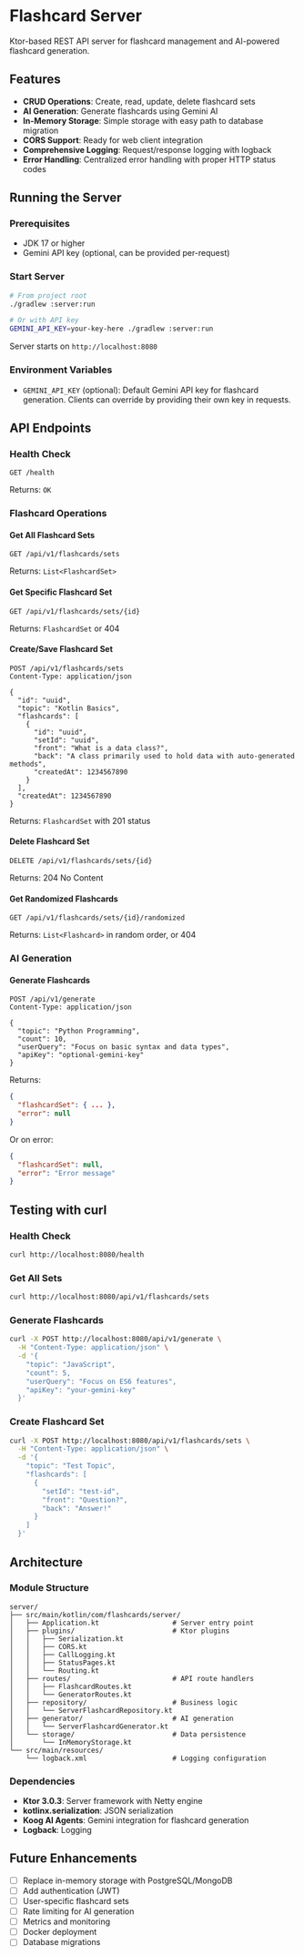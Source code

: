 # Flashcard Server

Ktor-based REST API server for flashcard management and AI-powered flashcard generation.

## Features

- **CRUD Operations**: Create, read, update, delete flashcard sets
- **AI Generation**: Generate flashcards using Gemini AI
- **In-Memory Storage**: Simple storage with easy path to database migration
- **CORS Support**: Ready for web client integration
- **Comprehensive Logging**: Request/response logging with logback
- **Error Handling**: Centralized error handling with proper HTTP status codes

## Running the Server

### Prerequisites
- JDK 17 or higher
- Gemini API key (optional, can be provided per-request)

### Start Server

```bash
# From project root
./gradlew :server:run

# Or with API key
GEMINI_API_KEY=your-key-here ./gradlew :server:run
```

Server starts on `http://localhost:8080`

### Environment Variables

- `GEMINI_API_KEY` (optional): Default Gemini API key for flashcard generation. Clients can override by providing their own key in requests.

## API Endpoints

### Health Check
```
GET /health
```
Returns: `OK`

### Flashcard Operations

#### Get All Flashcard Sets
```
GET /api/v1/flashcards/sets
```
Returns: `List<FlashcardSet>`

#### Get Specific Flashcard Set
```
GET /api/v1/flashcards/sets/{id}
```
Returns: `FlashcardSet` or 404

#### Create/Save Flashcard Set
```
POST /api/v1/flashcards/sets
Content-Type: application/json

{
  "id": "uuid",
  "topic": "Kotlin Basics",
  "flashcards": [
    {
      "id": "uuid",
      "setId": "uuid",
      "front": "What is a data class?",
      "back": "A class primarily used to hold data with auto-generated methods",
      "createdAt": 1234567890
    }
  ],
  "createdAt": 1234567890
}
```
Returns: `FlashcardSet` with 201 status

#### Delete Flashcard Set
```
DELETE /api/v1/flashcards/sets/{id}
```
Returns: 204 No Content

#### Get Randomized Flashcards
```
GET /api/v1/flashcards/sets/{id}/randomized
```
Returns: `List<Flashcard>` in random order, or 404

### AI Generation

#### Generate Flashcards
```
POST /api/v1/generate
Content-Type: application/json

{
  "topic": "Python Programming",
  "count": 10,
  "userQuery": "Focus on basic syntax and data types",
  "apiKey": "optional-gemini-key"
}
```

Returns:
```json
{
  "flashcardSet": { ... },
  "error": null
}
```

Or on error:
```json
{
  "flashcardSet": null,
  "error": "Error message"
}
```

## Testing with curl

### Health Check
```bash
curl http://localhost:8080/health
```

### Get All Sets
```bash
curl http://localhost:8080/api/v1/flashcards/sets
```

### Generate Flashcards
```bash
curl -X POST http://localhost:8080/api/v1/generate \
  -H "Content-Type: application/json" \
  -d '{
    "topic": "JavaScript",
    "count": 5,
    "userQuery": "Focus on ES6 features",
    "apiKey": "your-gemini-key"
  }'
```

### Create Flashcard Set
```bash
curl -X POST http://localhost:8080/api/v1/flashcards/sets \
  -H "Content-Type: application/json" \
  -d '{
    "topic": "Test Topic",
    "flashcards": [
      {
        "setId": "test-id",
        "front": "Question?",
        "back": "Answer!"
      }
    ]
  }'
```

## Architecture

### Module Structure
```
server/
├── src/main/kotlin/com/flashcards/server/
│   ├── Application.kt                  # Server entry point
│   ├── plugins/                        # Ktor plugins
│   │   ├── Serialization.kt
│   │   ├── CORS.kt
│   │   ├── CallLogging.kt
│   │   ├── StatusPages.kt
│   │   └── Routing.kt
│   ├── routes/                         # API route handlers
│   │   ├── FlashcardRoutes.kt
│   │   └── GeneratorRoutes.kt
│   ├── repository/                     # Business logic
│   │   └── ServerFlashcardRepository.kt
│   ├── generator/                      # AI generation
│   │   └── ServerFlashcardGenerator.kt
│   └── storage/                        # Data persistence
│       └── InMemoryStorage.kt
└── src/main/resources/
    └── logback.xml                     # Logging configuration
```

### Dependencies
- **Ktor 3.0.3**: Server framework with Netty engine
- **kotlinx.serialization**: JSON serialization
- **Koog AI Agents**: Gemini integration for flashcard generation
- **Logback**: Logging

## Future Enhancements

- [ ] Replace in-memory storage with PostgreSQL/MongoDB
- [ ] Add authentication (JWT)
- [ ] User-specific flashcard sets
- [ ] Rate limiting for AI generation
- [ ] Metrics and monitoring
- [ ] Docker deployment
- [ ] Database migrations
